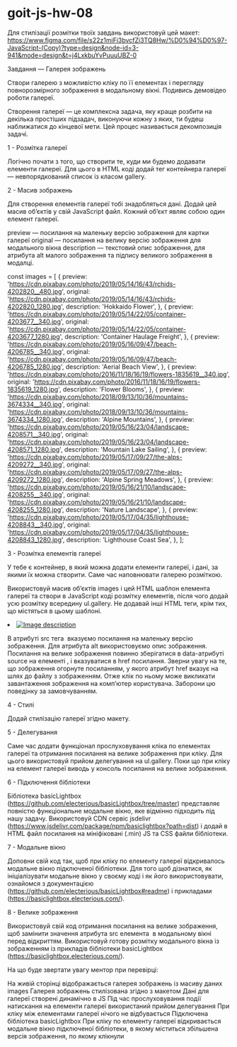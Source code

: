 # goit-js-hw-08

Для стилізації розмітки твоїх завдань використовуй цей макет:
https://www.figma.com/file/s22z1miFi3bvcfZi3TQ8Hw/%D0%94%D0%97-JavaScript-(Copy)?type=design&node-id=3-941&mode=design&t=j4LxkbuYvPuuuUBZ-0

Завдання — Галерея зображень

Створи галерею з можливістю кліку по її елементах і перегляду повнорозмірного
зображення в модальному вікні. Подивись демовідео роботи галереї.

Створення галереї — це комплексна задача, яку краще розбити на декілька
простіших підзадач, виконуючи кожну з яких, ти будеш наближатися до кінцевої
мети. Цей процес називається декомпозиція задачі.

1 - Розмітка галереї

Логічно почати з того, що створити те, куди ми будемо додавати елементи галереї.
Для цього в HTML коді додай тег контейнера галереї — невпорядкований список із
класом gallery.

<ul class="gallery"></ul>

2 - Масив зображень

Для створення елементів галереї тобі знадобляться дані. Додай цей масив об’єктів
у свій JavaScript файл. Кожний об’єкт являє собою один елемент галереї.

preview — посилання на маленьку версію зображення для картки галереї original —
посилання на велику версію зображення для модального вікна description —
текстовий опис зображення, для атрибута alt малого зображення та підпису
великого зображення в модалці.

const images = [ { preview:
'https://cdn.pixabay.com/photo/2019/05/14/16/43/rchids-4202820__480.jpg',
original:
'https://cdn.pixabay.com/photo/2019/05/14/16/43/rchids-4202820_1280.jpg',
description: 'Hokkaido Flower', }, { preview:
'https://cdn.pixabay.com/photo/2019/05/14/22/05/container-4203677__340.jpg',
original:
'https://cdn.pixabay.com/photo/2019/05/14/22/05/container-4203677_1280.jpg',
description: 'Container Haulage Freight', }, { preview:
'https://cdn.pixabay.com/photo/2019/05/16/09/47/beach-4206785__340.jpg',
original:
'https://cdn.pixabay.com/photo/2019/05/16/09/47/beach-4206785_1280.jpg',
description: 'Aerial Beach View', }, { preview:
'https://cdn.pixabay.com/photo/2016/11/18/16/19/flowers-1835619__340.jpg',
original:
'https://cdn.pixabay.com/photo/2016/11/18/16/19/flowers-1835619_1280.jpg',
description: 'Flower Blooms', }, { preview:
'https://cdn.pixabay.com/photo/2018/09/13/10/36/mountains-3674334__340.jpg',
original:
'https://cdn.pixabay.com/photo/2018/09/13/10/36/mountains-3674334_1280.jpg',
description: 'Alpine Mountains', }, { preview:
'https://cdn.pixabay.com/photo/2019/05/16/23/04/landscape-4208571__340.jpg',
original:
'https://cdn.pixabay.com/photo/2019/05/16/23/04/landscape-4208571_1280.jpg',
description: 'Mountain Lake Sailing', }, { preview:
'https://cdn.pixabay.com/photo/2019/05/17/09/27/the-alps-4209272__340.jpg',
original:
'https://cdn.pixabay.com/photo/2019/05/17/09/27/the-alps-4209272_1280.jpg',
description: 'Alpine Spring Meadows', }, { preview:
'https://cdn.pixabay.com/photo/2019/05/16/21/10/landscape-4208255__340.jpg',
original:
'https://cdn.pixabay.com/photo/2019/05/16/21/10/landscape-4208255_1280.jpg',
description: 'Nature Landscape', }, { preview:
'https://cdn.pixabay.com/photo/2019/05/17/04/35/lighthouse-4208843__340.jpg',
original:
'https://cdn.pixabay.com/photo/2019/05/17/04/35/lighthouse-4208843_1280.jpg',
description: 'Lighthouse Coast Sea', }, ];

3 - Розмітка елементів галереї

У тебе є контейнер, в який можна додати елементи галереї, і дані, за якими їх
можна створити. Саме час наповнювати галерею розміткою.

Використовуй масив об’єктів images і цей HTML шаблон елемента галереї та створи
в JavaScript коді розмітку елементів, після чого додай усю розмітку всередину
ul.gallery. Не додавай інші HTML теги, крім тих, що містяться в цьому шаблоні.

<li class="gallery-item">
  <a class="gallery-link" href="large-image.jpg">
    <img
      class="gallery-image"
      src="small-image.jpg"
      data-source="large-image.jpg"
      alt="Image description"
    />
  </a>
</li>

В атрибуті src тега <img> вказуємо посилання на маленьку версію зображення. Для
атрибута alt використовуємо опис зображення. Посилання на велике зображення
повинно зберігатися в data-атрибуті source на елементі <img>, і вказуватися в
href посилання. Зверни увагу на те, що зображення огорнуте посиланням, у якого
атрибут href вказує на шлях до файлу з зображенням. Отже клік по ньому може
викликати завантаження зображення на комп’ютер користувача. Заборони цю
поведінку за замовчуванням.

4 - Стилі

Додай стилізацію галереї згідно макету.

5 - Делегування

Саме час додати функціонал прослуховування кліка по елементах галереї та
отримання посилання на велике зображення при кліку. Для цього використовуй
прийом делегування на ul.gallery. Поки що при кліку на елемент галереї виводь у
консоль посилання на велике зображення.

6 - Підключення бібліотеки

Бібліотека basicLightbox
(https://github.com/electerious/basicLightbox/tree/master) представляє повністю
функціональне модальне вікно, яке відмінно підходить під нашу задачу.
Використовуй CDN сервіс jsdelivr
(https://www.jsdelivr.com/package/npm/basiclightbox?path=dist) і додай в HTML
файл посилання на мініфіковані (.min) JS та CSS файли бібліотеки.

7 - Модальне вікно

Доповни свій код так, щоб при кліку по елементу галереї відкривалось модальне
вікно підключеної бібліотеки. Для того щоб дізнатися, як ініціалізувати модальне
вікно у своєму коді і як його використовувати, ознайомся з документацією
(https://github.com/electerious/basicLightbox#readme) і прикладами
(https://basiclightbox.electerious.com/).

8 - Велике зображення

Використовуй свій код отримання посилання на велике зображення, щоб замінити
значення атрибута src елемента <img> в модальному вікні перед відкриттям.
Використовуй готову розмітку модального вікна із зображенням із прикладів
бібліотеки basicLightbox (https://basiclightbox.electerious.com/).

На що буде звертати увагу ментор при перевірці:

На живій сторінці відображається галерея зображень із масиву даних images
Галерея зображень стилізована згідно з макетом Дані для галереї створені
динамічно в JS Під час прослуховування події натискання на елементи галереї
використаний прийом делегування При кліку між елементами галереї нічого не
відбувається Підключена бібліотека basicLightbox При кліку по елементу галереї
відкривається модальне вікно підключеної бібліотеки, в якому міститься збільшена
версія зображення, по якому клікнули
